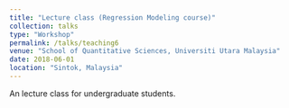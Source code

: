 ```yaml
---
title: "Lecture class (Regression Modeling course)"
collection: talks
type: "Workshop"
permalink: /talks/teaching6
venue: "School of Quantitative Sciences, Universiti Utara Malaysia"
date: 2018-06-01
location: "Sintok, Malaysia"
---
```


An lecture class for undergraduate students.
